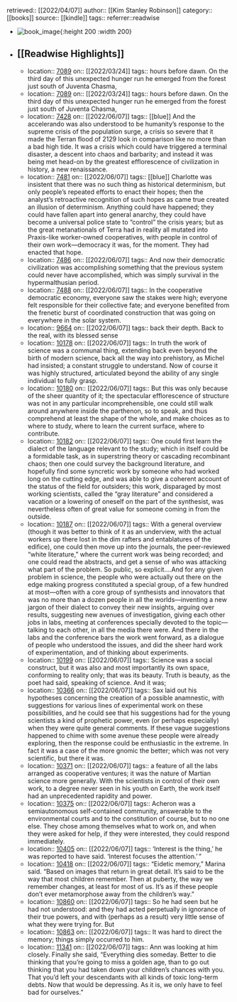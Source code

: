 retrieved:: [[2022/04/07]]
author:: [[Kim Stanley Robinson]]
category:: [[books]]
source:: [[kindle]]
tags:: 
referrer::readwise

- ![book_image](https://images-na.ssl-images-amazon.com/images/I/41XWpeCdXLL._SL200_.jpg){:height 200 :width 200}
- ## [[Readwise Highlights]]
	- location:: [7089](kindle://book?action=open&asin=undefined&location=7089)
	  on:: [[2022/03/24]]
	  tags:: 
	  hours before dawn. On the third day of this unexpected hunger run he emerged from the forest just south of Juventa Chasma,
	- location:: [7089](kindle://book?action=open&asin=undefined&location=7089)
	  on:: [[2022/03/24]]
	  tags:: 
	  hours before dawn. On the third day of this unexpected hunger run he emerged from the forest just south of Juventa Chasma,
	- location:: [7428](kindle://book?action=open&asin=undefined&location=7428)
	  on:: [[2022/06/07]]
	  tags:: [[blue]]
	  And the accelerando was also understood to be humanity’s response to the supreme crisis of the population surge, a crisis so severe that it made the Terran flood of 2129 look in comparison like no more than a bad high tide. It was a crisis which could have triggered a terminal disaster, a descent into chaos and barbarity; and instead it was being met head-on by the greatest efflorescence of civilization in history, a new renaissance.
	- location:: [7481](kindle://book?action=open&asin=undefined&location=7481)
	  on:: [[2022/06/07]]
	  tags:: [[blue]]
	  Charlotte was insistent that there was no such thing as historical determinism, but only people’s repeated efforts to enact their hopes; then the analyst’s retroactive recognition of such hopes as came true created an illusion of determinism. Anything could have happened; they could have fallen apart into general anarchy, they could have become a universal police state to “control” the crisis years; but as the great metanationals of Terra had in reality all mutated into Praxis-like worker-owned cooperatives, with people in control of their own work—democracy it was, for the moment. They had enacted that hope.
	- location:: [7486](kindle://book?action=open&asin=undefined&location=7486)
	  on:: [[2022/06/07]]
	  tags:: 
	  And now their democratic civilization was accomplishing something that the previous system could never have accomplished, which was simply survival in the hypermalthusian period.
	- location:: [7488](kindle://book?action=open&asin=undefined&location=7488)
	  on:: [[2022/06/07]]
	  tags:: 
	  In the cooperative democratic economy, everyone saw the stakes were high; everyone felt responsible for their collective fate; and everyone benefited from the frenetic burst of coordinated construction that was going on everywhere in the solar system.
	- location:: [9664](kindle://book?action=open&asin=undefined&location=9664)
	  on:: [[2022/06/07]]
	  tags:: 
	  back their depth. Back to the real, with its blessed sense
	- location:: [10178](kindle://book?action=open&asin=undefined&location=10178)
	  on:: [[2022/06/07]]
	  tags:: 
	  In truth the work of science was a communal thing, extending back even beyond the birth of modern science, back all the way into prehistory, as Michel had insisted; a constant struggle to understand. Now of course it was highly structured, articulated beyond the ability of any single individual to fully grasp.
	- location:: [10180](kindle://book?action=open&asin=undefined&location=10180)
	  on:: [[2022/06/07]]
	  tags:: 
	  But this was only because of the sheer quantity of it; the spectacular efflorescence of structure was not in any particular incomprehensible, one could still walk around anywhere inside the parthenon, so to speak, and thus comprehend at least the shape of the whole, and make choices as to where to study, where to learn the current surface, where to contribute.
	- location:: [10182](kindle://book?action=open&asin=undefined&location=10182)
	  on:: [[2022/06/07]]
	  tags:: 
	  One could first learn the dialect of the language relevant to the study; which in itself could be a formidable task, as in superstring theory or cascading recombinant chaos; then one could survey the background literature, and hopefully find some syncretic work by someone who had worked long on the cutting edge, and was able to give a coherent account of the status of the field for outsiders; this work, disparaged by most working scientists, called the “gray literature” and considered a vacation or a lowering of oneself on the part of the synthesist, was nevertheless often of great value for someone coming in from the outside.
	- location:: [10187](kindle://book?action=open&asin=undefined&location=10187)
	  on:: [[2022/06/07]]
	  tags:: 
	  With a general overview (though it was better to think of it as an underview, with the actual workers up there lost in the dim rafters and entablatures of the edifice), one could then move up into the journals, the peer-reviewed “white literature,” where the current work was being recorded; and one could read the abstracts, and get a sense of who was attacking what part of the problem. So public, so explicit….And for any given problem in science, the people who were actually out there on the edge making progress constituted a special group, of a few hundred at most—often with a core group of synthesists and innovators that was no more than a dozen people in all the worlds—inventing a new jargon of their dialect to convey their new insights, arguing over results, suggesting new avenues of investigation, giving each other jobs in labs, meeting at conferences specially devoted to the topic—talking to each other, in all the media there were. And there in the labs and the conference bars the work went forward, as a dialogue of people who understood the issues, and did the sheer hard work of experimentation, and of thinking about experiments.
	- location:: [10199](kindle://book?action=open&asin=undefined&location=10199)
	  on:: [[2022/06/07]]
	  tags:: 
	  Science was a social construct, but it was also and most importantly its own space, conforming to reality only; that was its beauty. Truth is beauty, as the poet had said, speaking of science. And it was;
	- location:: [10366](kindle://book?action=open&asin=undefined&location=10366)
	  on:: [[2022/06/07]]
	  tags:: 
	  Sax laid out his hypotheses concerning the creation of a possible anamnestic, with suggestions for various lines of experimental work on these possibilities, and he could see that his suggestions had for the young scientists a kind of prophetic power, even (or perhaps especially) when they were quite general comments. If these vague suggestions happened to chime with some avenue these people were already exploring, then the response could be enthusiastic in the extreme. In fact it was a case of the more gnomic the better; which was not very scientific, but there it was.
	- location:: [10371](kindle://book?action=open&asin=undefined&location=10371)
	  on:: [[2022/06/07]]
	  tags:: 
	  a feature of all the labs arranged as cooperative ventures; it was the nature of Martian science more generally. With the scientists in control of their own work, to a degree never seen in his youth on Earth, the work itself had an unprecedented rapidity and power.
	- location:: [10375](kindle://book?action=open&asin=undefined&location=10375)
	  on:: [[2022/06/07]]
	  tags:: 
	  Acheron was a semiautonomous self-contained community, answerable to the environmental courts and to the constitution of course, but to no one else. They chose among themselves what to work on, and when they were asked for help, if they were interested, they could respond immediately.
	- location:: [10405](kindle://book?action=open&asin=undefined&location=10405)
	  on:: [[2022/06/07]]
	  tags:: 
	  ‘Interest is the thing,’ he was reported to have said. ‘Interest focuses the attention.’ ”
	- location:: [10418](kindle://book?action=open&asin=undefined&location=10418)
	  on:: [[2022/06/07]]
	  tags:: 
	  “Eidetic memory,” Marina said. “Based on images that return in great detail. It’s said to be the way that most children remember. Then at puberty, the way we remember changes, at least for most of us. It’s as if these people don’t ever metamorphose away from the children’s way.”
	- location:: [10860](kindle://book?action=open&asin=undefined&location=10860)
	  on:: [[2022/06/07]]
	  tags:: 
	  So he had seen but he had not understood: and they had acted perpetually in ignorance of their true powers, and with (perhaps as a result) very little sense of what they were trying for. But
	- location:: [10863](kindle://book?action=open&asin=undefined&location=10863)
	  on:: [[2022/06/07]]
	  tags:: 
	  It was hard to direct the memory; things simply occurred to him.
	- location:: [11341](kindle://book?action=open&asin=undefined&location=11341)
	  on:: [[2022/06/07]]
	  tags:: 
	  Ann was looking at him closely. Finally she said, “Everything dies someday. Better to die thinking that you’re going to miss a golden age, than to go out thinking that you had taken down your children’s chances with you. That you’d left your descendants with all kinds of toxic long-term debts. Now that would be depressing. As it is, we only have to feel bad for ourselves.”
